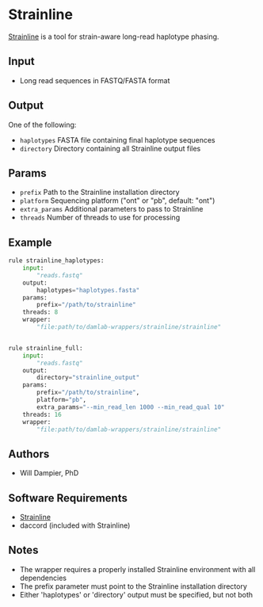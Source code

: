 # Strainline

[Strainline](https://github.com/HaploKit/Strainline) is a tool for strain-aware long-read haplotype phasing.

## Input
- Long read sequences in FASTQ/FASTA format

## Output
One of the following:
* `haplotypes`
    FASTA file containing final haplotype sequences
* `directory`
    Directory containing all Strainline output files

## Params
* `prefix`
    Path to the Strainline installation directory
* `platform`
    Sequencing platform ("ont" or "pb", default: "ont")
* `extra_params`
    Additional parameters to pass to Strainline
* `threads`
    Number of threads to use for processing

## Example

```python
rule strainline_haplotypes:
    input:
        "reads.fastq"
    output:
        haplotypes="haplotypes.fasta"
    params:
        prefix="/path/to/strainline"
    threads: 8
    wrapper:
        "file:path/to/damlab-wrappers/strainline/strainline"


rule strainline_full:
    input:
        "reads.fastq"
    output:
        directory="strainline_output"
    params:
        prefix="/path/to/strainline",
        platform="pb",
        extra_params="--min_read_len 1000 --min_read_qual 10"
    threads: 16
    wrapper:
        "file:path/to/damlab-wrappers/strainline/strainline"
```

## Authors
* Will Dampier, PhD

## Software Requirements
* [Strainline](https://github.com/HaploKit/Strainline)
* daccord (included with Strainline)

## Notes
- The wrapper requires a properly installed Strainline environment with all dependencies
- The prefix parameter must point to the Strainline installation directory
- Either 'haplotypes' or 'directory' output must be specified, but not both 